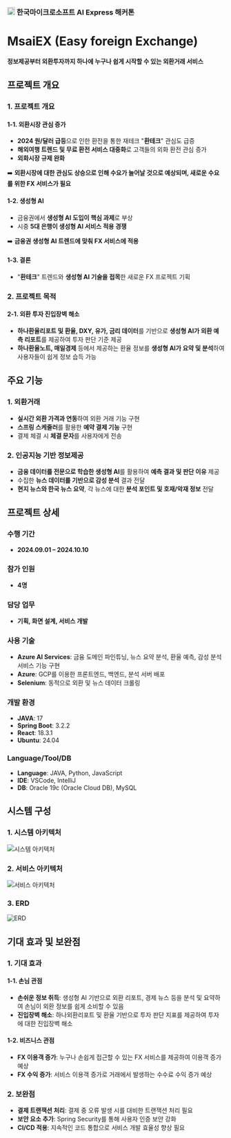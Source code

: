 ### <img src="https://github.com/user-attachments/assets/70ef9d52-2bf0-492e-bd62-8fa55825cc88" width="18px"/> 한국마이크로소프트 AI Express 해커톤
# MsaiEX (Easy foreign Exchange)
**정보제공부터 외환투자까지 하나에 누구나 쉽게 시작할 수 있는 외환거래 서비스**


## 프로젝트 개요

### 1. 프로젝트 개요

#### 1-1. 외환시장 관심 증가

- **2024 원/달러 급등**으로 인한 환전을 통한 재테크 "**환테크**" 관심도 급증
- **해외여행 트렌드 및 무료 환전 서비스 대중화**로 고객들의 외화 환전 관심 증가
- **외화시장 규제 완화**

➡️ **외환시장에 대한 관심도 상승으로 인해 수요가 늘어날 것으로 예상되며, 새로운 수요를 위한 FX 서비스가 필요**

#### 1-2. 생성형 AI

- 금융권에서 **생성형 AI 도입이 핵심 과제**로 부상
- 시중 **5대 은행이 생성형 AI 서비스 적용 경쟁**

➡️ **금융권 생성형 AI 트렌드에 맞춰 FX 서비스에 적용**

#### 1-3. 결론

- "**환테크**" 트렌드와 **생성형 AI 기술을 접목**한 새로운 FX 프로젝트 기획

### 2. 프로젝트 목적

#### 2-1. 외환 투자 진입장벽 해소

- **하나환율리포트 및 환율, DXY, 유가, 금리 데이터**를 기반으로 **생성형 AI가 외환 예측 리포트**를 제공하여 투자 판단 기준 제공
- **하나환율노트, 매일경제** 등에서 제공하는 환율 정보를 **생성형 AI가 요약 및 분석**하여 사용자들이 쉽게 정보 습득 가능

## 주요 기능

### 1. 외환거래

- **실시간 외환 가격과 연동**하여 외환 거래 기능 구현
- **스프링 스케줄러**를 활용한 **예약 결제 기능** 구현
- 결제 체결 시 **체결 문자**를 사용자에게 전송

### 2. 인공지능 기반 정보제공

- **금융 데이터를 전문으로 학습한 생성형 AI**를 활용하여 **예측 결과 및 판단 이유** 제공
- 수집한 **뉴스 데이터를 기반으로 감성 분석** 결과 전달
- **현지 뉴스와 한국 뉴스 요약**, 각 뉴스에 대한 **분석 포인트 및 호재/악재 정보** 전달

## 프로젝트 상세

### 수행 기간

- **2024.09.01 – 2024.10.10**

### 참가 인원

- **4명**

### 담당 업무

- **기획, 화면 설계, 서비스 개발**

### 사용 기술

- **Azure AI Services**: 금융 도메인 파인튜닝, 뉴스 요약 분석, 환율 예측, 감성 분석 서비스 기능 구현
- **Azure**: GCP를 이용한 프론트엔드, 백엔드, 분석 서버 배포
- **Selenium**: 동적으로 외환 및 뉴스 데이터 크롤링

### 개발 환경

- **JAVA**: 17
- **Spring Boot**: 3.2.2
- **React**: 18.3.1
- **Ubuntu**: 24.04

### Language/Tool/DB

- **Language**: JAVA, Python, JavaScript
- **IDE**: VSCode, IntelliJ
- **DB**: Oracle 19c (Oracle Cloud DB), MySQL

## 시스템 구성

### 1. 시스템 아키텍처

![시스템 아키텍처](./images/system_architecture.png)

### 2. 서비스 아키텍처

![서비스 아키텍처](./images/service_architecture.png)

### 3. ERD

![ERD](./images/erd.png)

## 기대 효과 및 보완점

### 1. 기대 효과

#### 1-1. 손님 관점

- **손쉬운 정보 취득**: 생성형 AI 기반으로 외환 리포트, 경제 뉴스 등을 분석 및 요약하여 손님이 외환 정보를 쉽게 소비할 수 있음
- **진입장벽 해소**: 하나외환리포트 및 환율 기반으로 투자 판단 지표를 제공하여 투자에 대한 진입장벽 해소

#### 1-2. 비즈니스 관점

- **FX 이용객 증가**: 누구나 손쉽게 접근할 수 있는 FX 서비스를 제공하여 이용객 증가 예상
- **FX 수익 증가**: 서비스 이용객 증가로 거래에서 발생하는 수수료 수익 증가 예상

### 2. 보완점

- **결제 트랜잭션 처리**: 결제 중 오류 발생 시를 대비한 트랜잭션 처리 필요
- **보안 요소 추가**: Spring Security를 통해 사용자 인증 보안 강화
- **CI/CD 적용**: 지속적인 코드 통합으로 서비스 개발 효율성 향상 필요
